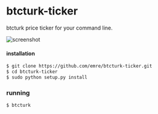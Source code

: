btcturk-ticker
================

btcturk price ticker for your command line.

![screenshot](http://i.imgur.com/VZhi5au.png)


#### installation

```bash
$ git clone https://github.com/emre/btcturk-ticker.git
$ cd btcturk-ticker
$ sudo python setup.py install
```

### running
```bash
$ btcturk
```
